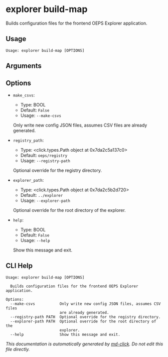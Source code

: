 
# explorer build-map

Builds configuration files for the frontend OEPS Explorer application.

## Usage

```
Usage: explorer build-map [OPTIONS]
```

## Arguments


## Options

* `make_csvs`:
    * Type: BOOL
    * Default: `False`
    * Usage: `--make-csvs`

    Only write new config JSON files, assumes CSV files are already generated.



* `registry_path`:
    * Type: <click.types.Path object at 0x7da2c5a137c0>
    * Default: `oeps/registry`
    * Usage: `--registry-path`

    Optional override for the registry directory.



* `explorer_path`:
    * Type: <click.types.Path object at 0x7da2c5b2d720>
    * Default: `../explorer`
    * Usage: `--explorer-path`

    Optional override for the root directory of the explorer.



* `help`:
    * Type: BOOL
    * Default: `False`
    * Usage: `--help`

    Show this message and exit.



## CLI Help

```
Usage: explorer build-map [OPTIONS]

  Builds configuration files for the frontend OEPS Explorer application.

Options:
  --make-csvs           Only write new config JSON files, assumes CSV files
                        are already generated.
  --registry-path PATH  Optional override for the registry directory.
  --explorer-path PATH  Optional override for the root directory of the
                        explorer.
  --help                Show this message and exit.
```


_This documentation is automatically generated by [md-click](https://github.com/RiveryIo/md-click). Do not edit this file directly._
